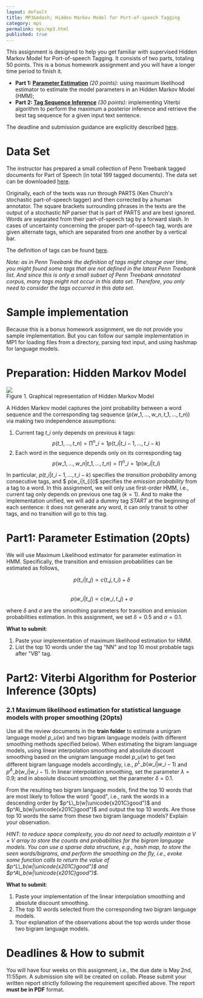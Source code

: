 ```yaml
---
layout: default     
title: MP3&mdash; Hidden Markov Model for Port-of-speech Tagging     
category: mps    
permalink: mps/mp3.html    
published: true    
---
```


This assignment is designed to help you get familiar with supervised Hidden Markov Model for Port-of-speech Tagging. It consists of two parts, totaling 50 points. This is a bonus homework assignment and you will have a longer time period to finish it.

<!--snippet-->

* **Part 1: [Parameter Estimation](#est)** *(20 points)*: using maximum likelihood estimator to estimate the model parameters in an Hidden Markov Model (HMM);
* **Part 2: [Tag Sequence Inference](#inf)** *(30 points)*: implementing Viterbi algorithm to perform the maximum a posterior inference and retrieve the best tag sequence for a given input text sentence.

The deadline and submission guidance are explicitly described [here](#time).

# Data Set

The instructor has prepared a small collection of Penn Treebank tagged documents for Part of Speech (in total 199 tagged documents). The data set can be downloaded [here]({{site.baseurl}}/docs/codes/postag.zip). 

Originally, each of the texts was run through PARTS (Ken Church's stochastic part-of-speech tagger) and then corrected by a human annotator. The square brackets surrounding phrases in the texts are the output of a stochastic NP parser that is part of PARTS and are best ignored. Words are separated from their part-of-speech tag by a forward slash. In cases of uncertainty concerning the proper part-of-speech tag, words are given alternate tags, which are separated from one another by a vertical bar.

The definition of tags can be found [here](http://www.ling.upenn.edu/courses/Fall_2003/ling001/penn_treebank_pos.html). 

*Note: as in Penn Treebank the definition of tags might change over time, you might found some tags that are not defined in the latest Penn Treebank list. And since this is only a small subset of Penn Treebank annotated corpus, many tags might not occur in this data set. Therefore, you only need to consider the tags occurred in this data set.*

# Sample implementation

Because this is a bonus homework assignment, we do not provide you sample implementation. But you can follow our sample implementation in MP1 for loading files from a directory, parsing text input, and using hashmap for language models.  

# <a name="preparation"></a>Preparation: Hidden Markov Model

![]({{site.baseurl}}/docs/codes/HMM.PNG)                                 
Figure 1. Graphical representation of Hidden Markov Model

A Hidden Markov model captures the joint probability between a word sequence and the corresponding tag sequence ($p(w\_1,\dots,w\_n,t\_1,\dots,t\_n)$) via making two independence assumptions:               
1. Current tag $t\_i$ only depends on previous $k$ tags:               
	$$p(t\_1,\dots,t\_n)=\prod^n\_{i=1} p(t\_i|t\_{i-1},\dots,t\_{i-k})$$           
2. Each word in the sequence depends only on its corresponding tag
	$$p(w\_1,\dots,w\_n|t\_1,\dots,t\_n)=\prod^n\_{i=1} p(w\_i|t\_{i})$$

In particular, $p(t\_i|t\_{i-1},\dots,t\_{i-k})$ specifies the *transition probability* among consecutive tags, and $ p(w\_i|t\_{i})$ specifies the *emission probability* from a tag to a word. In this assignment, we will only use first-order HMM, i.e., current tag only depends on previous one tag ($k=1$). And to make the implementation unified, we will add a dummy tag *START* at the beginning of each sentence: it does not generate any word, it can only transit to other tags, and no transition will go to this tag.      

# <a name="est"></a>Part1: Parameter Estimation (20pts)      

We will use Maximum Likelihood estimator for parameter estimation in HMM. Specifically, the transition and emission probabilities can be estimated as follows,

$$p(t\_i|t\_j)\propto c(t\_j,t\_i)+\delta$$                     
$$p(w\_i|t\_j)\propto c(w\_i,t\_j)+\sigma$$

where $\delta$ and $\sigma$ are the smoothing parameters for transition and emission probabilities estimation. In this assignment, we set $\delta=0.5$ and $\sigma=0.1$. 

**What to submit**: 

1. Paste your implementation of maximum likelihood estimation for HMM.
2. List the top 10 words under the tag "NN" and top 10 most probable tags after "VB" tag.  
 
# <a name="inf"></a>Part2: Viterbi Algorithm for Posterior Inference (30pts)

### 2.1 Maximum likelihood estimation for statistical language models with proper smoothing (20pts)

Use all the review documents in the **train folder** to estimate a unigram language model $p\_u(w)$ and two bigram language models (with different smoothing methods specified below). When estimating the bigram language models, using linear interpolation smoothing and absolute discount smoothing based on the unigram language model $p\_u(w)$ to get two different bigram language models accordingly, i.e., $p^L\_b(w\_i|w\_{i-1})$ and $p^A\_b(w\_i|w\_{i-1})$. In linear interpolation smoothing, set the parameter $\lambda=0.9$; and in absolute discount smoothing, set the parameter $\delta=0.1$.

From the resulting two bigram language models, find the top 10 words that are most likely to follow the word "good", i.e., rank the words in a descending order by $p^L\_b(w|\unicode{x201C}good")$ and $p^A\_b(w|\unicode{x201C}good")$ and output the top 10 words. Are those top 10 words the same from these two bigram language models? Explain your observation.

*HINT: to reduce space complexity, you do not need to actually maintain a $V\times V$ array to store the counts and probabilities for the bigram language models. You can use a sparse data structure, e.g., hash map, to store the seen words/bigrams, and perform the smoothing on the fly, i.e., evoke some function calls to return the value of $p^L\_b(w|\unicode{x201C}good")$ and $p^A\_b(w|\unicode{x201C}good")$.* 

**What to submit**:

1. Paste your implementation of the linear interpolation smoothing and absolute discount smoothing.
2. The top 10 words selected from the corresponding two bigram language models.
3. Your explanation of the observations about the top words under those two bigram language models.


# <a name="time"></a>Deadlines & How to submit

You will have four weeks on this assignment, i.e., the due date is May 2nd, 11:55pm. A submission site will be created on collab. Please submit your written report strictly following the requirement specified above. The report **must be in PDF** format.   

